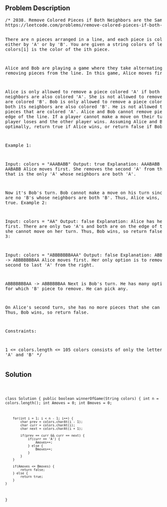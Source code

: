 <!--
<style>
  body { font-family: Arial, sans-serif; }
  .container { max-width: 100%; margin: auto; padding: 20px; }
  .comment-block { background-color: #f9f9f9; padding: 10px; border-left: 5px solid #ccc; max-width: 80%; margin: auto;}
  .code-block { background-color: #f4f4f4; padding: 10px; border: 1px solid #ddd; }
</style>
-->

<div class='container'>
<h2>Problem Description</h2>
<div class='comment-block'>
<pre>
/* 2038. Remove Colored Pieces if Both Neighbors are the Same Color
https://leetcode.com/problems/remove-colored-pieces-if-both-neighbors-are-the-same-color/description/

There are n pieces arranged in a line, and each piece is colored either 
by 'A' or by 'B'. You are given a string colors of length n where colors[i]
 is the color of the ith piece.

Alice and Bob are playing a game where they take alternating turns removing 
pieces from the line. In this game, Alice moves first.

Alice is only allowed to remove a piece colored 'A' if both its neighbors 
are also colored 'A'. She is not allowed to remove pieces that are colored 'B'.
Bob is only allowed to remove a piece colored 'B' if both its neighbors 
are also colored 'B'. He is not allowed to remove pieces that are colored 'A'.
Alice and Bob cannot remove pieces from the edge of the line.
If a player cannot make a move on their turn, that player loses and the other player wins.
Assuming Alice and Bob play optimally, return true if Alice wins, or return false if Bob wins.

 

Example 1:

Input: colors = "AAABABB"
Output: true
Explanation:
AAABABB -> AABABB
Alice moves first.
She removes the second 'A' from the left since that is the only 'A' whose neighbors are both 'A'.

Now it's Bob's turn.
Bob cannot make a move on his turn since there are no 'B's whose neighbors are both 'B'.
Thus, Alice wins, so return true.
Example 2:

Input: colors = "AA"
Output: false
Explanation:
Alice has her turn first.
There are only two 'A's and both are on the edge of the line, 
so she cannot move on her turn.
Thus, Bob wins, so return false.
Example 3:

Input: colors = "ABBBBBBBAAA"
Output: false
Explanation:
ABBBBBBBAAA -> ABBBBBBBAA
Alice moves first.
Her only option is to remove the second to last 'A' from the right.

ABBBBBBBAA -> ABBBBBBAA
Next is Bob's turn.
He has many options for which 'B' piece to remove. He can pick any.

On Alice's second turn, she has no more pieces that she can remove.
Thus, Bob wins, so return false.
 

Constraints:

1 <= colors.length <= 105
colors consists of only the letters 'A' and 'B'
*/
</pre>
</div>

<h2>Solution</h2>
<div class='code-block'>
<pre><code class='language-java'>

class Solution {
    public boolean winnerOfGame(String colors) {
        int n = colors.length();
        int Amoves = 0;
        int Bmoves = 0;

        for(int i = 1; i < n - 1; i++) {
            char prev = colors.charAt(i - 1);
            char curr = colors.charAt(i);
            char next = colors.charAt(i + 1);

            if(prev == curr && curr == next) {
                if(curr == 'A') {
                    Amoves++;
                } else {
                    Bmoves++;
                }
            }
        }

        if(Amoves <= Bmoves) {
            return false;
        } else {
            return true;
        }
    }
}</code></pre>
</div>
</div>
